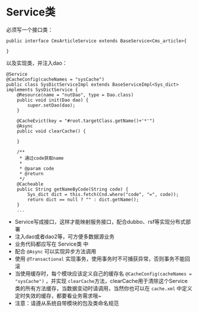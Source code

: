 # Service类

必须写一个接口类：

~~~
public interface CmsArticleService extends BaseService<Cms_article>{

}
~~~

以及实现类，并注入dao：

~~~
@Service
@CacheConfig(cacheNames = "sysCache")
public class SysDictServiceImpl extends BaseServiceImpl<Sys_dict> implements SysDictService {
    @Resource(name = "nutDao", type = Dao.class)
    public void init(Dao dao) {
        super.setDao(dao);
    }

    @CacheEvict(key = "#root.targetClass.getName()+'*'")
    @Async
    public void clearCache() {

    }

    /**
     * 通过code获取name
     *
     * @param code
     * @return
     */
    @Cacheable
    public String getNameByCode(String code) {
        Sys_dict dict = this.fetch(Cnd.where("code", "=", code));
        return dict == null ? "" : dict.getName();
    }
    ...
~~~

* Service写成接口，这样才能映射服务接口，配合dubbo、rsf等实现分布式部署
* 注入dao或者dao2等，可方便多数据源业务
* 业务代码都应写在 Service类 中
* 配合 `@Async` 可以实现异步方法调用
* 使用 `@Transactional` 实现事务，使用事务时不可捕获异常，否则事务不能回滚
* 当使用缓存时，每个模块应该定义自己的缓存名 `@CacheConfig(cacheNames = "sysCache")` ，并实现 `clearCache`方法，clearCache用于清除这个Service 类的所有方法缓存，当数据变动时请调用，当然你也可以在 `cache.xml` 中定义定时失效的缓存，都要看业务需求哦~
* 注意：请遵从系统自带模块的包及类命名规范
